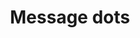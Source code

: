---
title: Message dots
tags: ["message", "dots", "ellipsis", "options", "menu", "more", "settings"]
icon: message-dots
svg: '<svg xmlns="http://www.w3.org/2000/svg" width="24" height="24" fill="none" viewBox="0 0 24 24" stroke-width="1.5" stroke-linecap="round" stroke-linejoin="round" stroke="currentColor"><path d="M12 11v-.5m4 .5v-.5M8 11v-.5m-4.536 6.328C2 15.657 2 14.771 2 11c0-3.771 0-5.657 1.464-6.828C4.93 3 7.286 3 12 3c4.714 0 7.071 0 8.535 1.172C22 5.343 22 7.229 22 11c0 3.771 0 4.657-1.465 5.828C19.072 18 16.714 18 12 18c-2.51 0-3.8 1.738-6 3v-3.212c-1.094-.163-1.899-.45-2.536-.96"/></svg>'
---